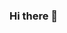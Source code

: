 ### Hi there 👋

<!--
**RobertMulizzo/robertmulizzo** is a ✨ _special_ ✨ repository because its `README.md` (this file) appears on your GitHub profile.
-->
